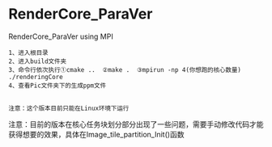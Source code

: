 # RenderCore_ParaVer
RenderCore_ParaVer using MPI


	1、进入根目录
	2、进入build文件夹
	3、命令行依次执行①cmake ..  ②make .  ③mpirun -np 4(你想跑的核心数量) ./renderingCore 
	4、查看Pic文件夹下的生成ppm文件


	注意：这个版本目前只能在Linux环境下运行
	  
注意：目前的版本在核心任务块划分部分出现了一些问题，需要手动修改代码才能获得想要的效果，具体在Image_tile_partition_Init()函数
	  
